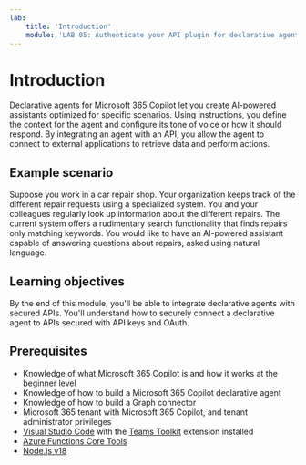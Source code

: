 ```yaml
---
lab:
    title: 'Introduction'
    module: 'LAB 05: Authenticate your API plugin for declarative agents with secured APIs'
---
```


# Introduction

Declarative agents for Microsoft 365 Copilot let you create AI-powered assistants optimized for specific scenarios. Using instructions, you define the context for the agent and configure its tone of voice or how it should respond. By integrating an agent with an API, you allow the agent to connect to external applications to retrieve data and perform actions.

## Example scenario

Suppose you work in a car repair shop. Your organization keeps track of the different repair requests using a specialized system. You and your colleagues regularly look up information about the different repairs. The current system offers a rudimentary search functionality that finds repairs only matching keywords. You would like to have an AI-powered assistant capable of answering questions about repairs, asked using natural language.

## Learning objectives

By the end of this module, you'll be able to integrate declarative agents with secured APIs. You'll understand how to securely connect a declarative agent to APIs secured with API keys and OAuth.

## Prerequisites

- Knowledge of what Microsoft 365 Copilot is and how it works at the beginner level
- Knowledge of how to build a Microsoft 365 Copilot declarative agent
- Knowledge of how to build a Graph connector
- Microsoft 365 tenant with Microsoft 365 Copilot, and tenant administrator privileges
- [Visual Studio Code](https://code.visualstudio.com/) with the [Teams Toolkit](https://marketplace.visualstudio.com/items?itemName=TeamsDevApp.ms-teams-vscode-extension) extension installed
- [Azure Functions Core Tools](https://learn.microsoft.com/azure/azure-functions/functions-run-local#install-the-azure-functions-core-tools)
- [Node.js v18](https://nodejs.org/)
